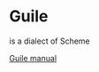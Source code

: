 Guile
=====

is a dialect of Scheme


[Guile manual](http://www.gnu.org/software/guile/manual/guile.html)
